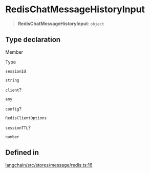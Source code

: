 RedisChatMessageHistoryInput
============================

> **RedisChatMessageHistoryInput**: `object`

Type declaration[](#type-declaration "Direct link to Type declaration")
------------------------------------------------------------------------

Member

Type

`sessionId`

`string`

`client`?

`any`

`config`?

`RedisClientOptions`

`sessionTTL`?

`number`

Defined in[](#defined-in "Direct link to Defined in")
------------------------------------------------------

[langchain/src/stores/message/redis.ts:16](https://github.com/hwchase17/langchainjs/blob/1c1274d/langchain/src/stores/message/redis.ts#L16)